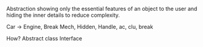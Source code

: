 Abstraction
showing only the essential features of an object to the user and hiding the inner details to reduce complexity.

Car -> Engine, Break Mech, Hidden, Handle, ac, clu, break

How?
Abstract class
Interface